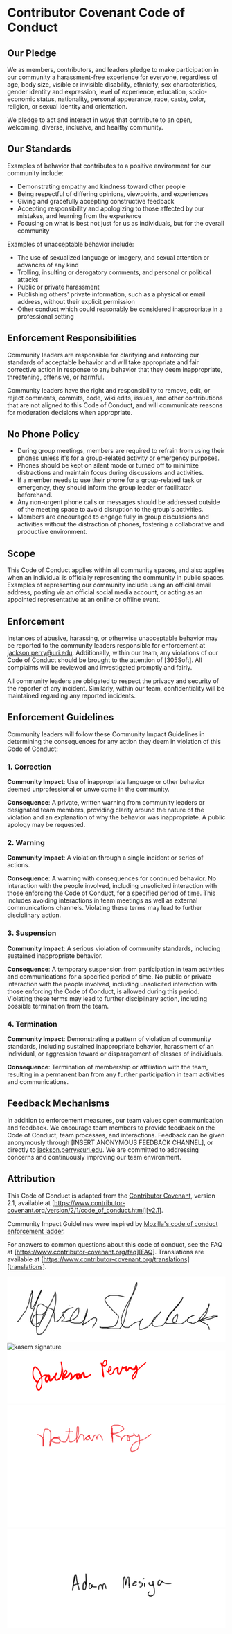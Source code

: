 # Contributor Covenant Code of Conduct

## Our Pledge

We as members, contributors, and leaders pledge to make participation in our community a harassment-free experience for everyone, regardless of age, body size, visible or invisible disability, ethnicity, sex characteristics, gender identity and expression, level of experience, education, socio-economic status, nationality, personal appearance, race, caste, color, religion, or sexual identity and orientation.

We pledge to act and interact in ways that contribute to an open, welcoming, diverse, inclusive, and healthy community.

## Our Standards

Examples of behavior that contributes to a positive environment for our community include:

* Demonstrating empathy and kindness toward other people
* Being respectful of differing opinions, viewpoints, and experiences
* Giving and gracefully accepting constructive feedback
* Accepting responsibility and apologizing to those affected by our mistakes, and learning from the experience
* Focusing on what is best not just for us as individuals, but for the overall community

Examples of unacceptable behavior include:

* The use of sexualized language or imagery, and sexual attention or advances of any kind
* Trolling, insulting or derogatory comments, and personal or political attacks
* Public or private harassment
* Publishing others' private information, such as a physical or email address, without their explicit permission
* Other conduct which could reasonably be considered inappropriate in a professional setting

## Enforcement Responsibilities

Community leaders are responsible for clarifying and enforcing our standards of acceptable behavior and will take appropriate and fair corrective action in response to any behavior that they deem inappropriate, threatening, offensive, or harmful.

Community leaders have the right and responsibility to remove, edit, or reject comments, commits, code, wiki edits, issues, and other contributions that are not aligned to this Code of Conduct, and will communicate reasons for moderation decisions when appropriate.

## No Phone Policy

* During group meetings, members are required to refrain from using their phones unless it's for a group-related activity or emergency purposes.
* Phones should be kept on silent mode or turned off to minimize distractions and maintain focus during discussions and activities.
* If a member needs to use their phone for a group-related task or emergency, they should inform the group leader or facilitator beforehand.
* Any non-urgent phone calls or messages should be addressed outside of the meeting space to avoid disruption to the group's activities.
* Members are encouraged to engage fully in group discussions and activities without the distraction of phones, fostering a collaborative and productive environment.

## Scope

This Code of Conduct applies within all community spaces, and also applies when an individual is officially representing the community in public spaces. Examples of representing our community include using an official email address, posting via an official social media account, or acting as an appointed representative at an online or offline event.

## Enforcement

Instances of abusive, harassing, or otherwise unacceptable behavior may be reported to the community leaders responsible for enforcement at jackson.perry@uri.edu. Additionally, within our team, any violations of our Code of Conduct should be brought to the attention of [305Soft]. All complaints will be reviewed and investigated promptly and fairly.

All community leaders are obligated to respect the privacy and security of the reporter of any incident. Similarly, within our team, confidentiality will be maintained regarding any reported incidents.

## Enforcement Guidelines

Community leaders will follow these Community Impact Guidelines in determining the consequences for any action they deem in violation of this Code of Conduct:

### 1. Correction

**Community Impact**: Use of inappropriate language or other behavior deemed unprofessional or unwelcome in the community.

**Consequence**: A private, written warning from community leaders or designated team members, providing clarity around the nature of the violation and an explanation of why the behavior was inappropriate. A public apology may be requested.

### 2. Warning

**Community Impact**: A violation through a single incident or series of actions.

**Consequence**: A warning with consequences for continued behavior. No interaction with the people involved, including unsolicited interaction with those enforcing the Code of Conduct, for a specified period of time. This includes avoiding interactions in team meetings as well as external communications channels. Violating these terms may lead to further disciplinary action.

### 3. Suspension

**Community Impact**: A serious violation of community standards, including sustained inappropriate behavior.

**Consequence**: A temporary suspension from participation in team activities and communications for a specified period of time. No public or private interaction with the people involved, including unsolicited interaction with those enforcing the Code of Conduct, is allowed during this period. Violating these terms may lead to further disciplinary action, including possible termination from the team.

### 4. Termination

**Community Impact**: Demonstrating a pattern of violation of community standards, including sustained inappropriate behavior, harassment of an individual, or aggression toward or disparagement of classes of individuals.

**Consequence**: Termination of membership or affiliation with the team, resulting in a permanent ban from any further participation in team activities and communications.

## Feedback Mechanisms

In addition to enforcement measures, our team values open communication and feedback. We encourage team members to provide feedback on the Code of Conduct, team processes, and interactions. Feedback can be given anonymously through [INSERT ANONYMOUS FEEDBACK CHANNEL], or directly to jackson.perry@uri.edu. We are committed to addressing concerns and continuously improving our team environment.

## Attribution

This Code of Conduct is adapted from the [Contributor Covenant][homepage], version 2.1, available at [https://www.contributor-covenant.org/version/2/1/code_of_conduct.html][v2.1].

Community Impact Guidelines were inspired by [Mozilla's code of conduct enforcement ladder][Mozilla CoC].

For answers to common questions about this code of conduct, see the FAQ at [https://www.contributor-covenant.org/faq][FAQ]. Translations are available at [https://www.contributor-covenant.org/translations][translations].

[homepage]: https://www.contributor-covenant.org
[v2.1]: https://www.contributor-covenant.org/version/2/1/code_of_conduct.html
[Mozilla CoC]: https://github.com/mozilla/diversity
[FAQ]: https://www.contributor-covenant.org/faq
[translations]: https://www.contributor-covenant.org/translations

![Madison's signature](src/madison_sherlock_signature.png)
![kasem signature](https://github.com/kasemsasa/305-SOFT-Group-19/assets/123503505/5d0efbab-f34c-4083-b9ba-64c3f646f10f)
![jackson signature](src/jackson_perry_signature.png)
![nathan signature](src/nathan_roy_signature.png) 
![adam_signature](src/adam_mesiya_signature.png)
